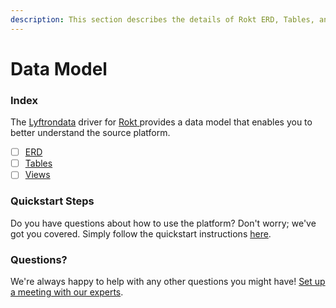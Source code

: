 ```yaml
---
description: This section describes the details of Rokt ERD, Tables, and Views.
---
```


# Data Model

### Index

The  [Lyftrondata](https://www.lyftrondata.com/) driver for [Rokt](https://www.lyftrondata.com/integration/rokt/)[ ](https://www.lyftrondata.com/integration/rokt/)provides a data model that enables you to better understand the source platform.

* [ ] [ERD](../../../marketing-analytics/rokt/data-model/erd.md)
* [ ] [Tables](../../../marketing-analytics/rokt/data-model/tables.md)
* [ ] [Views](../../../marketing-analytics/rokt/data-model/views.md)

### Quickstart Steps

Do you have questions about how to use the platform? Don't worry; we've got you covered. Simply follow the quickstart instructions [here](../../../../quickstart-steps.md).

### Questions? <a href="#questions" id="questions"></a>

We're always happy to help with any other questions you might have! [Set up a meeting with our experts](https://www.lyftrondata.com/book-a-meeting/).

